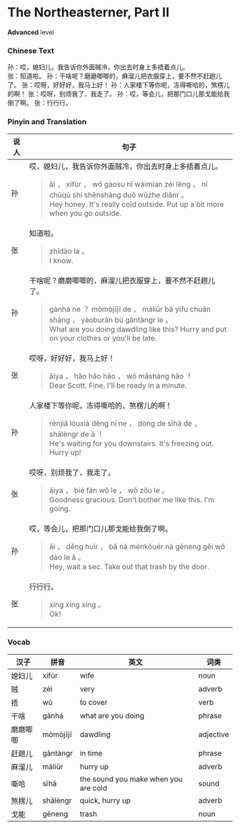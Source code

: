# The Northeasterner, Part II
**Advanced** level
### Chinese Text
孙：哎，媳妇儿，我告诉你外面贼冷，你出去时身上多捂着点儿。<br />张：知道啦。
孙：干啥呢？磨磨唧唧的，麻溜儿把衣服穿上，要不然不赶趟儿了。
张：哎呀，好好好，我马上好！
孙：人家楼下等你呢，冻得嘶哈的，煞楞儿的啊！
张：哎呀，别烦我了，我走了。
孙：哎，等会儿，把那门口儿那戈能给我倒了啊。
张：行行行。

### Pinyin and Translation
|说人|句子|
|----|----|
|孙|哎，媳妇儿，我告诉你外面贼冷，你出去时身上多捂着点儿。<blockquote>āi ， xífùr ， wǒ gàosu nǐ wàimian zéi lěng ， nǐ chūqù shí shēnshàng duō wǔzhe diǎnr 。<br />Hey honey. It's really cold outside. Put up a bit more when you go outside.</blockquote>|
|张|知道啦。<blockquote>zhīdào la 。<br />I know.</blockquote>|
|孙|干啥呢？磨磨唧唧的，麻溜儿把衣服穿上，要不然不赶趟儿了。<blockquote>gànhá ne ？ mòmòjījī de ， máliūr bǎ yīfu chuān shàng ， yàoburán bù gǎntàngr le 。<br />What are you doing dawdling like this? Hurry and put on your clothes or you'll be late.</blockquote>|
|张|哎呀，好好好，我马上好！<blockquote>āiya ， hǎo hǎo hǎo ， wǒ mǎshàng hǎo ！<br />Dear Scott. Fine, I'll be ready in a minute.</blockquote>|
|孙|人家楼下等你呢，冻得嘶哈的，煞楞儿的啊！<blockquote>rénjiā lóuxià děng nǐ ne ， dòng de sīhā de ， shālèngr de ā ！<br />He's waiting for you downstairs. It's freezing out. Hurry up!</blockquote>|
|张|哎呀，别烦我了，我走了。<blockquote>āiya ， bié fán wǒ le ， wǒ zǒu le 。<br />Goodness gracious. Don't bother me like this. I'm going.</blockquote>|
|孙|哎，等会儿，把那门口儿那戈能给我倒了啊。<blockquote>āi ， děng huìr ， bǎ nà ménkǒuér nà gēneng gěi wǒ dào le ā 。<br />Hey, wait a sec. Take out that trash by the door.</blockquote>|
|张|行行行。<blockquote>xíng xíng xíng 。<br />Ok!</blockquote>|
### Vocab
|汉子|拼音|英文|词类|
|----|----|----|----|
|媳妇儿|xífùr|wife|noun|
|贼|zéi|very|adverb|
|捂|wǔ|to cover|verb|
|干啥|gànhá|what are you doing|phrase|
|磨磨唧唧|mòmòjījī|dawdling|adjective|
|赶趟儿|gǎntàngr|in time|phrase|
|麻溜儿|máliūr|hurry up|adverb|
|嘶哈|sīhā|the sound you make when you are cold|sound|
|煞楞儿|shālèngr|quick, hurry up|adverb|
|戈能|gēneng|trash|noun|